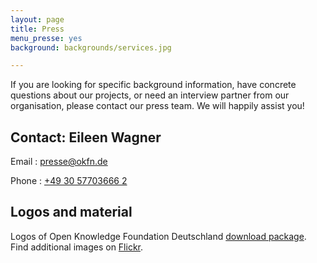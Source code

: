 ```yaml
---
layout: page
title: Press
menu_presse: yes
background: backgrounds/services.jpg

---
```


If you are looking for specific background information, have concrete questions about our projects, or need an interview partner from our organisation, please contact our press team. We will happily assist you! 

## Contact: Eileen Wagner

Email
: <a href="mailto:presse@okfn.de">presse@okfn.de</a>

Phone
: <a href="tel:+49 30 57703666 2">+49 30 57703666 2</a>

## Logos and material

Logos of Open Knowledge Foundation Deutschland [download package](../files/logos/Logos_okfde.zip). Find additional images on [Flickr](https://www.flickr.com/photos/okfde/sets/).
